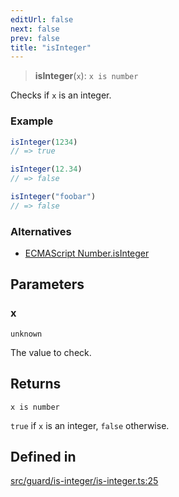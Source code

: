 ```yaml
---
editUrl: false
next: false
prev: false
title: "isInteger"
---
```


> **isInteger**(`x`): `x is number`

Checks if `x` is an integer.

### Example
```ts
isInteger(1234)
// => true

isInteger(12.34)
// => false

isInteger("foobar")
// => false
```

### Alternatives
- [ECMAScript Number.isInteger](https://developer.mozilla.org/en-US/docs/Web/JavaScript/Reference/Global_Objects/Number/isInteger)

## Parameters

### x

`unknown`

The value to check.

## Returns

`x is number`

`true` if `x` is an integer, `false` otherwise.

## Defined in

[src/guard/is-integer/is-integer.ts:25](https://github.com/skyleague/axioms/blob/75fb1c5c977f1940e84e5cdcef2be336d1fd81da/src/guard/is-integer/is-integer.ts#L25)
